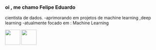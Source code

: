 ### oi , me chamo Felipe Eduardo
cientista de dados.
-aprimorando em projetos de machine learning ,deep learning
-atualmente focado em : Machine Learning 

<div display="inline">
   <img width='50' height='50' src="https://cdn.jsdelivr.net/gh/devicons/devicon/icons/adonisjs/adonisjs-original.svg" />
   <img width='50' height='50' src="https://cdn.jsdelivr.net/gh/devicons/devicon/icons/adonisjs/adonisjs-original.svg" />
</div>                  


